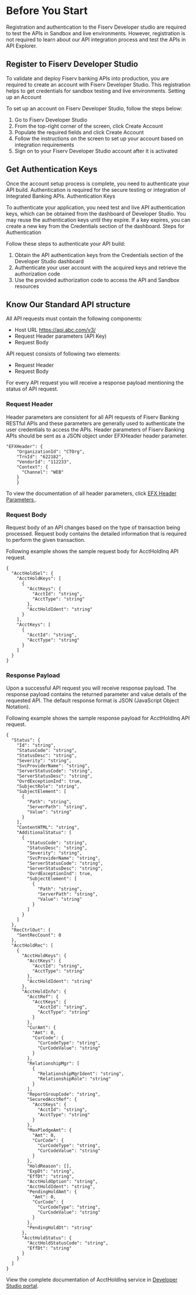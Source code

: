 # Before You Start
Registration and authentication to the Fiserv Developer studio are required to test the APIs in Sandbox and live environments. 
However, registration is not required to learn about our API integration process and test the APIs in API Explorer.

## Register to Fiserv Developer Studio
To validate and deploy Fiserv banking APIs into production, you are required to create an account with Fiserv Developer Studio. This registration helps to get credentials for sandbox testing and live environments. 
Setting up an Account


To set up an account on Fiserv Developer Studio, follow the steps below:
1.	Go to Fiserv Developer Studio 
2.	From the top-right corner of the screen, click Create Account
3.	Populate the required fields and click Create Account
4.	Follow the instructions on the screen to set up your account based on integration requirements
5.	Sign on to your Fiserv Developer Studio account after it is activated


## Get Authentication Keys
Once the account setup process is complete, you need to authenticate your API build. Authentication is required for the secure testing or integration of Integrated Banking APIs.
Authentication Keys


To authenticate your application, you need test and live API authentication keys, which can be obtained from the dashboard of Developer Studio. You may reuse the authentication keys until they expire. If a key expires, you can create a new key from the Credentials section of the dashboard.
Steps for Authentication

Follow these steps to authenticate your API build:
1.	Obtain the API authentication keys from the Credentials section of the Developer Studio dashboard
2.	Authenticate your user account with the acquired keys and retrieve the authorization code
3.	Use the provided authorization code to access the API and Sandbox resources


## Know Our Standard API structure 
All API requests must contain the following components:

*	Host URL  https://api.abc.com/v3/
*	Request Header parameters (API Key)
*	Request Body

API request consists of following two elements:
* Request Header
*	Request Body

For every API request you will receive a response payload mentioning the status of API request.

### Request Header
Header parameters are consistent for all API requests of Fiserv Banking RESTful APIs and these parameters are generally used to authenticate the user credentials to access the APIs. Header parameters of Fiserv Banking APIs should be sent as a JSON object under EFXHeader header parameter.

```
"EFXHeader": {
    "OrganizationId": "CTOrg",
    "TrnId": "622182",
    "VendorId": "112233",
    "Context": {
      "Channel": "WEB"
    }
    }
```
To view the documentation of all header parameters, click <a href="../docs?path=docs/api-ref-EFX-header.md"> EFX Header Parameters </a>.

### Request Body
Request body of an API changes based on the type of transaction being processed. Request body contains the detailed information that is required to perform the given transaction.


Following example shows the sample request body for AcctHoldInq API request.

```
{
  "AcctHoldSel": {
    "AcctHoldKeys": [
      {
        "AcctKeys": {
          "AcctId": "string",
          "AcctType": "string"
        },
        "AcctHoldIdent": "string"
      }
    ],
    "AcctKeys": [
      {
        "AcctId": "string",
        "AcctType": "string"
      }
    ]
  }
}
```

### Response Payload
Upon a successful API request you will receive response payload. The response payload contains the returned parameter and value details of the requested API. The default response format is JSON (JavaScript Object Notation). 


Following example shows the sample response payload for AcctHoldInq API request.

```
{
  "Status": {
    "Id": "string",
    "StatusCode": "string",
    "StatusDesc": "string",
    "Severity": "string",
    "SvcProviderName": "string",
    "ServerStatusCode": "string",
    "ServerStatusDesc": "string",
    "OvrdExceptionInd": true,
    "SubjectRole": "string",
    "SubjectElement": [
      {
        "Path": "string",
        "ServerPath": "string",
        "Value": "string"
      }
    ],
    "ContentHTML": "string",
    "AdditionalStatus": [
      {
        "StatusCode": "string",
        "StatusDesc": "string",
        "Severity": "string",
        "SvcProviderName": "string",
        "ServerStatusCode": "string",
        "ServerStatusDesc": "string",
        "OvrdExceptionInd": true,
        "SubjectElement": [
          {
            "Path": "string",
            "ServerPath": "string",
            "Value": "string"
          }
        ]
      }
    ]
  },
  "RecCtrlOut": {
    "SentRecCount": 0
  },
  "AcctHoldRec": [
    {
      "AcctHoldKeys": {
        "AcctKeys": {
          "AcctId": "string",
          "AcctType": "string"
        },
        "AcctHoldIdent": "string"
      },
      "AcctHoldInfo": {
        "AcctRef": {
          "AcctKeys": {
            "AcctId": "string",
            "AcctType": "string"
          }
        },
        "CurAmt": {
          "Amt": 0,
          "CurCode": {
            "CurCodeType": "string",
            "CurCodeValue": "string"
          }
        },
        "RelationshipMgr": [
          {
            "RelationshipMgrIdent": "string",
            "RelationshipRole": "string"
          }
        ],
        "ReportGroupCode": "string",
        "SecuredAcctRef": {
          "AcctKeys": {
            "AcctId": "string",
            "AcctType": "string"
          }
        },
        "MaxPledgeAmt": {
          "Amt": 0,
          "CurCode": {
            "CurCodeType": "string",
            "CurCodeValue": "string"
          }
        },
        "HoldReason": [],
        "ExpDt": "string",
        "EffDt": "string",
        "AcctHoldOption": "string",
        "AcctHoldIdent": "string",
        "PendingHoldAmt": {
          "Amt": 0,
          "CurCode": {
            "CurCodeType": "string",
            "CurCodeValue": "string"
          }
        },
        "PendingHoldDt": "string"
      },
      "AcctHoldStatus": {
        "AcctHoldStatusCode": "string",
        "EffDt": "string"
      }
    }
  ]
}
```

View the complete documentation of AcctHoldInq service in <a href="#" >Developer Studio portal</a>.
   
   
   
   
   
